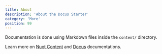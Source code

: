 ```yaml
---
title: About
description: 'About the Docus Starter'
category: 'More'
position: 99
---
```


Documentation is done using Markdown files inside the `content/` directory.

Learn more on [Nuxt Content](https://content.nuxtjs.org) and [Docus](https://docus.dev) documentations.